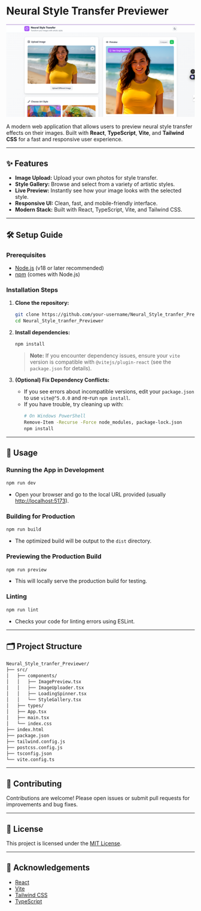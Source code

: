 # Neural Style Transfer Previewer

![App Screenshot](./assets/screenshot.png)

A modern web application that allows users to preview neural style transfer effects on their images. Built with **React**, **TypeScript**, **Vite**, and **Tailwind CSS** for a fast and responsive user experience.

---

## ✨ Features

- **Image Upload:** Upload your own photos for style transfer.
- **Style Gallery:** Browse and select from a variety of artistic styles.
- **Live Preview:** Instantly see how your image looks with the selected style.
- **Responsive UI:** Clean, fast, and mobile-friendly interface.
- **Modern Stack:** Built with React, TypeScript, Vite, and Tailwind CSS.

---

## 🛠️ Setup Guide

### Prerequisites

- [Node.js](https://nodejs.org/) (v18 or later recommended)
- [npm](https://www.npmjs.com/) (comes with Node.js)

### Installation Steps

1. **Clone the repository:**
   ```sh
   git clone https://github.com/your-username/Neural_Style_tranfer_Previewer.git
   cd Neural_Style_tranfer_Previewer
   ```

2. **Install dependencies:**
   ```sh
   npm install
   ```
   > **Note:** If you encounter dependency issues, ensure your `vite` version is compatible with `@vitejs/plugin-react` (see the `package.json` for details).

3. **(Optional) Fix Dependency Conflicts:**
   - If you see errors about incompatible versions, edit your `package.json` to use `vite@^5.0.0` and re-run `npm install`.
   - If you have trouble, try cleaning up with:
     ```sh
     # On Windows PowerShell
     Remove-Item -Recurse -Force node_modules, package-lock.json
     npm install
     ```

---

## 🚀 Usage

### Running the App in Development

```sh
npm run dev
```
- Open your browser and go to the local URL provided (usually [http://localhost:5173](http://localhost:5173)).

### Building for Production

```sh
npm run build
```
- The optimized build will be output to the `dist` directory.

### Previewing the Production Build

```sh
npm run preview
```
- This will locally serve the production build for testing.

### Linting

```sh
npm run lint
```
- Checks your code for linting errors using ESLint.

---

## 🗂️ Project Structure

```
Neural_Style_tranfer_Previewer/
├── src/
│   ├── components/
│   │   ├── ImagePreview.tsx
│   │   ├── ImageUploader.tsx
│   │   ├── LoadingSpinner.tsx
│   │   └── StyleGallery.tsx
│   ├── types/
│   ├── App.tsx
│   ├── main.tsx
│   └── index.css
├── index.html
├── package.json
├── tailwind.config.js
├── postcss.config.js
├── tsconfig.json
└── vite.config.ts
```

---

## 🤝 Contributing

Contributions are welcome! Please open issues or submit pull requests for improvements and bug fixes.

---

## 📄 License

This project is licensed under the [MIT License](LICENSE).

---

## 🙏 Acknowledgements

- [React](https://react.dev/)
- [Vite](https://vitejs.dev/)
- [Tailwind CSS](https://tailwindcss.com/)
- [TypeScript](https://www.typescriptlang.org/) 